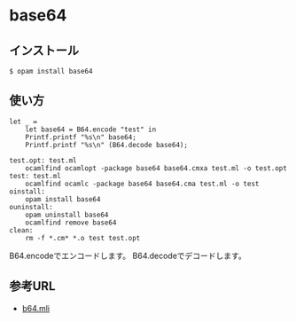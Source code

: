 # base64

## インストール

	$ opam install base64

## 使い方

```
let _ =
	let base64 = B64.encode "test" in
	Printf.printf "%s\n" base64;
	Printf.printf "%s\n" (B64.decode base64);
```

```
test.opt: test.ml
	ocamlfind ocamlopt -package base64 base64.cmxa test.ml -o test.opt
test: test.ml
	ocamlfind ocamlc -package base64 base64.cma test.ml -o test
oinstall:
	opam install base64
ouninstall:
	opam uninstall base64
	ocamlfind remove base64
clean:
	rm -f *.cm* *.o test test.opt
```

B64.encodeでエンコードします。
B64.decodeでデコードします。

## 参考URL

- [b64.mli](https://github.com/mirage/ocaml-base64/blob/master/lib/b64.mli)

